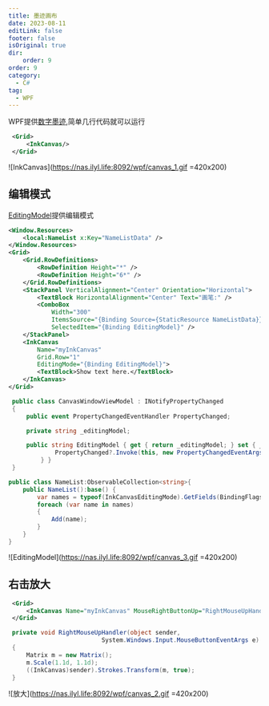 ```yaml
---
title: 墨迹画布
date: 2023-08-11
editLink: false
footer: false
isOriginal: true
dir:
    order: 9
order: 9
category:
  - C#
tag:
  - WPF
---
```


WPF提供[数字墨迹](https://learn.microsoft.com/zh-cn/dotnet/desktop/wpf/advanced/getting-started-with-ink?view=netframeworkdesktop-4.8),简单几行代码就可以运行

```xml
 <Grid>
     <InkCanvas/>
 </Grid>
```

![InkCanvas](https://nas.ilyl.life:8092/wpf/canvas_1.gif =420x200)

## 编辑模式

[EditingModel](https://learn.microsoft.com/zh-cn/dotnet/api/system.windows.controls.inkcanvas.editingmode?view=windowsdesktop-7.0)提供编辑模式

```xml
<Window.Resources>
    <local:NameList x:Key="NameListData" />
</Window.Resources>
<Grid>
    <Grid.RowDefinitions>
        <RowDefinition Height="*" />
        <RowDefinition Height="6*" />
    </Grid.RowDefinitions>
    <StackPanel VerticalAlignment="Center" Orientation="Horizontal">
        <TextBlock HorizontalAlignment="Center" Text="画笔:" />
        <ComboBox
            Width="300"
            ItemsSource="{Binding Source={StaticResource NameListData}}"
            SelectedItem="{Binding EditingModel}" />
    </StackPanel>
    <InkCanvas
        Name="myInkCanvas"
        Grid.Row="1"
        EditingMode="{Binding EditingModel}">
        <TextBlock>Show text here.</TextBlock>
    </InkCanvas>
</Grid>
```

```cs
 public class CanvasWindowViewModel : INotifyPropertyChanged
 {
     public event PropertyChangedEventHandler PropertyChanged;

     private string _editingModel;

     public string EditingModel { get { return _editingModel; } set { _editingModel = value;
             PropertyChanged?.Invoke(this, new PropertyChangedEventArgs(nameof(EditingModel)));
         } }
 }
```

```cs
public class NameList:ObservableCollection<string>{
    public NameList():base() {
        var names = typeof(InkCanvasEditingMode).GetFields(BindingFlags.Public | BindingFlags.Static).Select(f => f.Name);
        foreach (var name in names)
        {
            Add(name);
        }
    }
}
```

![EditingModel](https://nas.ilyl.life:8092/wpf/canvas_3.gif =420x200)

## 右击放大

```xml
 <Grid>
     <InkCanvas Name="myInkCanvas" MouseRightButtonUp="RightMouseUpHandler"/>
 </Grid>
```

```cs
 private void RightMouseUpHandler(object sender,
                          System.Windows.Input.MouseButtonEventArgs e)
 {
     Matrix m = new Matrix();
     m.Scale(1.1d, 1.1d);
     ((InkCanvas)sender).Strokes.Transform(m, true);
 }
```

![放大](https://nas.ilyl.life:8092/wpf/canvas_2.gif =420x200)